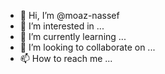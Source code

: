 - 👋 Hi, I’m @moaz-nassef
- 👀 I’m interested in ...
- 🌱 I’m currently learning ...
- 💞️ I’m looking to collaborate on ...
- 📫 How to reach me ...

<!---
moaz-nassef/moaz-nassef is a ✨ special ✨ repository because its `README.md` (this file) appears on your GitHub profile.
You can click the Preview link to take a look at your changes.
--->
